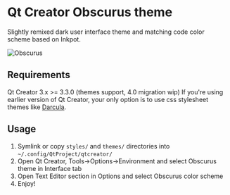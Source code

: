 Qt Creator Obscurus theme
===
Slightly remixed dark user interface theme and matching code color scheme based on Inkpot.

![Obscurus](http://i.imgur.com/gGSNpNR.png)

Requirements
---
Qt Creator 3.x >= 3.3.0 (themes support, 4.0 migration wip)
If you're using earlier version of Qt Creator, your only option is to use css stylesheet themes like [Darcula](https://github.com/mervick/Qt-Creator-Darcula).

Usage
--
1. Symlink or copy `styles/` and `themes/` directories into `~/.config/QtProject/qtcreator/`
2. Open Qt Creator, Tools->Options->Environment and select Obscurus theme in Interface tab
3. Open Text Editor section in Options and select Obscurus color scheme
4. Enjoy!
